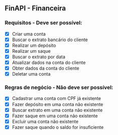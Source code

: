 ## FinAPI - Financeira

### Requisitos - Deve ser possível:
- [x] Criar uma conta
- [x] Buscar o extrato bancário do cliente
- [x] Realizar um depósito
- [x] Realizar um saque
- [x] Buscar o extrato por data
- [x] Atualizar dados na conta do cliente
- [x] Obter dados da conta do cliente
- [x] Deletar uma conta

### Regras de negócio - Não deve ser possível:
- [x] Cadastrar uma conta com CPF já existente
- [x] Fazer depósito em uma conta não existente
- [x] Buscar extrato em uma conta não existente
- [x] Fazer saque em uma conta não existente
- [x] Excluir uma conta não existente
- [x] Fazer saque quando o saldo for insuficiente